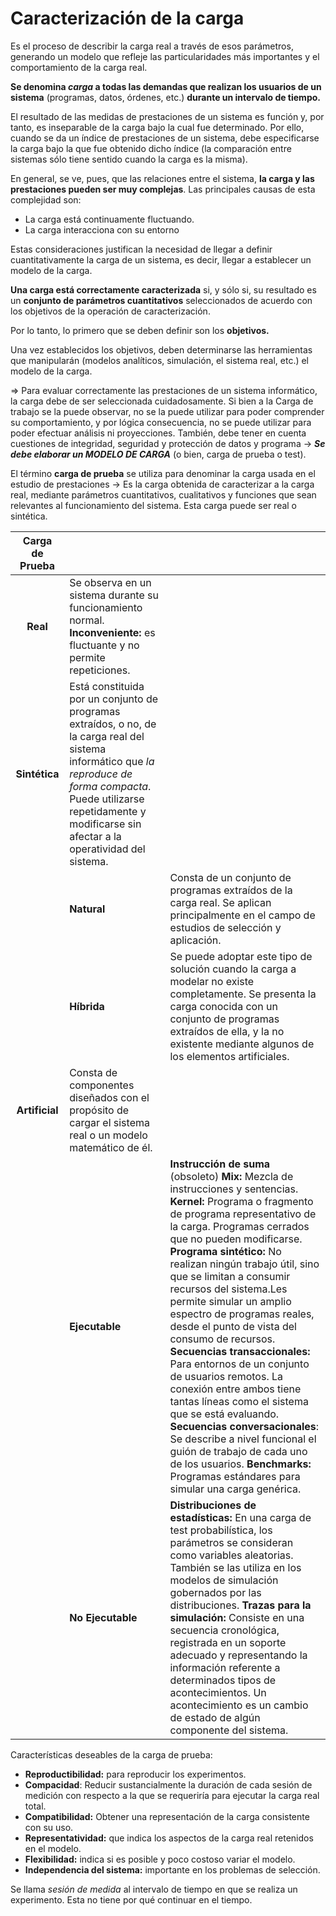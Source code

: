 # Caracterización de la carga

Es el proceso de describir la carga real a través de esos parámetros, generando un modelo que refleje las particularidades más importantes y el comportamiento de la carga real.

**Se denomina *carga* a todas las demandas que realizan los usuarios de un sistema** (programas, datos, órdenes, etc.) **durante un intervalo de tiempo.**

El resultado de las medidas de prestaciones de un sistema es función y, por tanto, es inseparable de la carga bajo la cual fue determinado. Por ello, cuando se da un índice de prestaciones de un sistema, debe especificarse la carga bajo la que fue obtenido dicho índice (la comparación entre sistemas sólo tiene sentido cuando la carga es la misma).

En general, se ve, pues, que las relaciones entre el sistema, **la carga y las prestaciones pueden ser muy complejas**. Las principales causas de esta complejidad son:

* La carga está continuamente fluctuando.
* La carga interacciona con su entorno

Estas consideraciones justifican la necesidad de llegar a definir cuantitativamente la carga de un sistema, es decir, llegar a establecer un modelo de la carga.

**Una carga está correctamente caracterizada** si, y sólo si, su resultado es un **conjunto de parámetros cuantitativos** seleccionados de acuerdo con los objetivos de la operación de caracterización.

Por lo tanto, lo primero que se deben definir son los **objetivos.**

Una vez establecidos los objetivos, deben determinarse las herramientas que manipularán (modelos analíticos, simulación, el sistema real, etc.) el modelo de la carga.

⇒ Para evaluar correctamente las prestaciones de un sistema informático, la carga debe de ser seleccionada cuidadosamente. Si bien a la Carga de trabajo se la puede observar, no se la puede utilizar para poder comprender su comportamiento, y por lógica consecuencia, no se puede utilizar para poder efectuar análisis ni proyecciones. También, debe tener en cuenta cuestiones de integridad, seguridad y protección de datos y programa → ***Se debe elaborar un MODELO DE CARGA*** (o bien, carga de prueba o test).

El término **carga de prueba** se utiliza para denominar la carga usada en el estudio de prestaciones → Es la carga obtenida de caracterizar a la carga real, mediante parámetros cuantitativos, cualitativos y funciones que sean relevantes al funcionamiento del sistema. Esta carga puede ser real o sintética.

| Carga de Prueba |  |  |
| :---: | :---- | :---- |
| **Real** | Se observa en un sistema durante su funcionamiento normal. **Inconveniente:** es fluctuante y no permite repeticiones. |  |
| **Sintética** | Está constituida por un conjunto de programas extraídos, o no, de la carga real del sistema informático que *la reproduce de forma compacta*. Puede utilizarse repetidamente y modificarse sin afectar a la operatividad del sistema. |  |
|  | **Natural** | Consta de un conjunto de programas extraídos de la carga real. Se aplican principalmente en el campo de estudios de selección y aplicación. |
|  | **Híbrida** | Se puede adoptar este tipo de solución cuando la carga a modelar no existe completamente. Se presenta la carga conocida con un conjunto de programas extraídos de ella, y la no existente mediante algunos de los elementos artificiales. |
| **Artificial** | Consta de componentes diseñados con el propósito de cargar el sistema real o un modelo matemático de él. |  |
|  | **Ejecutable** | **Instrucción de suma** (obsoleto) **Mix:** Mezcla de instrucciones y sentencias. **Kernel:** Programa o fragmento de programa representativo de la carga. Programas cerrados que no pueden modificarse. **Programa sintético:** No realizan ningún trabajo útil, sino que se limitan a consumir recursos del sistema.Les permite simular un amplio espectro de programas reales, desde el punto de vista del consumo de recursos. **Secuencias transaccionales:** Para entornos de un conjunto de usuarios remotos. La conexión entre ambos tiene tantas líneas como el sistema que se está evaluando. **Secuencias conversacionales**: Se describe a nivel funcional el guión de trabajo de cada uno de los usuarios. **Benchmarks:** Programas estándares para simular una carga genérica. |
|  | **No Ejecutable** | **Distribuciones de estadísticas:** En una carga de test probabilística, los parámetros se consideran como variables aleatorias. También se las utiliza en los modelos de simulación gobernados por las distribuciones. **Trazas para la simulación:** Consiste en una secuencia cronológica, registrada en un soporte adecuado y representando la información referente a determinados tipos de acontecimientos. Un acontecimiento es un cambio de estado de algún componente del sistema. |

Características deseables de la carga de prueba:

* **Reproductibilidad:** para reproducir los experimentos.
* **Compacidad**: Reducir sustancialmente la duración de cada sesión de medición con respecto a la que se requeriría para ejecutar la carga real total.
* **Compatibilidad:** Obtener una representación de la carga consistente con su uso.
* **Representatividad:** que indica los aspectos de la carga real retenidos en el modelo.
* **Flexibilidad:** indica si es posible y poco costoso variar el modelo.
* **Independencia del sistema:** importante en los problemas de selección.

Se llama *sesión de medida* al intervalo de tiempo en que se realiza un experimento. Esta no tiene por qué continuar en el tiempo. 